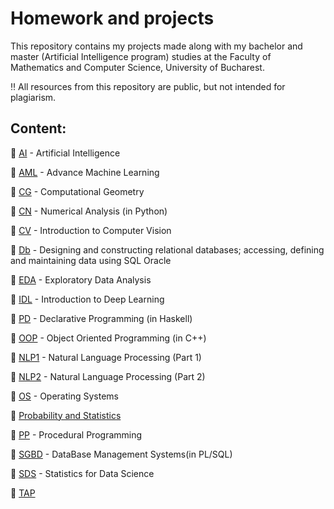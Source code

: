 # Homework and projects 
This repository contains my projects made along with my bachelor and master (Artificial Intelligence program) studies at the Faculty of Mathematics and Computer Science, University of Bucharest.

‼️ All resources from this repository are public, but not intended for plagiarism.

## Content:
📌 [AI](AI) - Artificial Intelligence

📌 [AML](AML) - Advance Machine Learning

📌 [CG](CG) - Computational Geometry

📌 [CN](CN) - Numerical Analysis (in Python)

📌 [CV](CV) - Introduction to Computer Vision

📌 [Db](Db) - Designing and constructing relational databases; accessing, defining and maintaining data using SQL Oracle

📌 [EDA](EDA) - Exploratory Data Analysis

📌 [IDL](IDL) - Introduction to Deep Learning

📌 [PD](PD) - Declarative Programming (in Haskell)

📌 [OOP](OOP) - Object Oriented Programming (in C++)

📌 [NLP1](NLP1) - Natural Language Processing (Part 1)

📌 [NLP2](NLP2) - Natural Language Processing (Part 2)

📌 [OS](OS) - Operating Systems

📌 [Probability and Statistics](https://github.com/danadascalescu00/FMI/tree/master/Probability%20and%20Statistics)

📌 [PP](PP) - Procedural Programming

📌 [SGBD](SGBD) - DataBase Management Systems(in PL/SQL)

📌 [SDS](SDS) - Statistics for Data Science

📌 [TAP](TAP)
